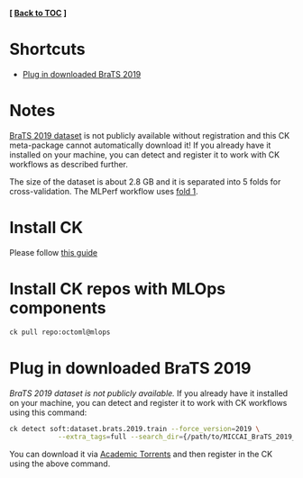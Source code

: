 **[ [Back to TOC](../README.md) ]**

# Shortcuts

- [Plug in downloaded BraTS 2019](#plug-in-downloaded-brats-2019)

# Notes

[BraTS 2019 dataset](https://www.med.upenn.edu/cbica/brats-2019/)
is not publicly available without registration
and this CK meta-package cannot automatically download it!
If you already have it installed on your machine, you can detect
and register it to work with CK workflows as described further.

The size of the dataset is about 2.8 GB and it is
separated into 5 folds for cross-validation. The MLPerf workflow uses
[fold 1](https://github.com/mlcommons/inference/blob/master/vision/medical_imaging/3d-unet-brats19/folds/fold1_validation.txt).


# Install CK

Please follow [this guide](https://github.com/ctuning/ck#instalation)

# Install CK repos with MLOps components

```bash
ck pull repo:octoml@mlops
```

# Plug in downloaded BraTS 2019

*BraTS 2019 dataset is not publicly available.*
If you already have it installed on your machine, you can detect
and register it to work with CK workflows using this command:

```bash
ck detect soft:dataset.brats.2019.train --force_version=2019 \
            --extra_tags=full --search_dir={/path/to/MICCAI_BraTS_2019_Data_Training/}
```

You can download it via [Academic Torrents](https://academictorrents.com/details/82cef583fa17480b0f9a6342591d01dc67abe055)
and then register in the CK using the above command.
